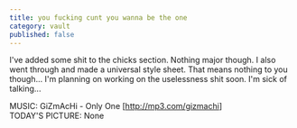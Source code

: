 ```yaml
---
title: you fucking cunt you wanna be the one
category: vault
published: false
---
```


I've added some shit to the chicks section. Nothing major though. I also went
through and made a universal style sheet. That means nothing to you though...
I'm planning on working on the uselessness shit soon. I'm sick of talking...

MUSIC: GiZmAcHi - Only One [<http://mp3.com/gizmachi>]  
TODAY'S PICTURE: None
